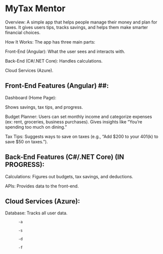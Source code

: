 # MyTax Mentor

Overview:
A simple app that helps people manage their money and plan for taxes. It gives users tips, tracks savings, and helps them make smarter financial choices.

How It Works:
The app has three main parts:

Front-End (Angular): What the user sees and interacts with.

Back-End (C#/.NET Core): Handles calculations.

Cloud Services (Azure).

## Front-End Features (Angular) ##:
Dashboard (Home Page):

Shows savings, tax tips, and progress.

Budget Planner:
Users can set monthly income and categorize expenses (ex: rent, groceries, business purchases).
Gives insights like “You’re spending too much on dining.”

Tax Tips:
Suggests ways to save on taxes (e.g., “Add $200 to your 401(k) to save $50 on taxes.”).


## Back-End Features (C#/.NET Core) (IN PROGRESS):
Calculations:
Figures out budgets, tax savings, and deductions.

APIs:
Provides data to the front-end.

## Cloud Services (Azure): 

Database: Tracks all user data.

          -a
          
          -s
          
          -d
          
          -f
